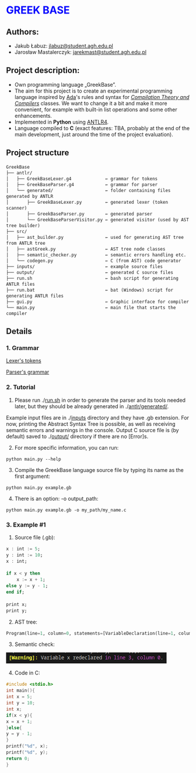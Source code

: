 # <span style="color:blue"> GREEK BASE </span>
## Authors:
* Jakub Łabuz: [jlabuz@student.agh.edu.pl](mailto:jlabuz@student.agh.edu.pl)
* Jarosław Mastalerczyk: [jarekmast@student.agh.edu.pl](mailto:jarekmast@student.agh.edu.pl)

## Project description:
* Own programming language „GreekBase”.
* The aim for this project is to create an experimental programming language inspired by [Ada](https://www.adacore.com/about-ada)'s rules and syntax for [*Compilation Theory and Compilers*](https://sylabusy.agh.edu.pl/pl/1/2/19/1/4/16/140#nav-tab-10) classes. We want to change it a bit and make it more convenient, for example with built-in list operations and some other enhancements.
* Implemented in **Python** using [ANTLR4](https://www.antlr.org).
* Language compiled to **C** (exact features: TBA, probably at the end of the main development, just around the time of the project evaluation).

## Project structure
```
GreekBase
├── antlr/
│   ├── GreekBaseLexer.g4             ← grammar for tokens
│   ├── GreekBaseParser.g4            ← grammar for parser
│   └── generated/                    ← folder containing files generated by ANTLR
│       ├── GreekBaseLexer.py         ← generated lexer (token scanner)
│       ├── GreekBaseParser.py        ← generated parser
│       └── GreekBaseParserVisitor.py ← generated visitor (used by AST tree builder)
├── src/
│   ├── ast_builder.py                ← used for generating AST tree from ANTLR tree
│   ├── astGreek.py                   ← AST tree node classes
│   ├── semantic_checker.py           ← semantic errors handling etc.
│   └── codegen.py                    ← C (from AST) code generator
├── inputs/                           ← example source files
├── output/                           ← generated C source files
├── run.sh                            ← bash script for generating ANTLR files
├── run.bat                           ← bat (Windows) script for generating ANTLR files
├── gui.py                            ← Graphic interface for compiler
└── main.py                           ← main file that starts the compiler
```
## Details

### 1. Grammar
[Lexer's tokens](antlr/GreekBaseLexer.g4)

[Parser's grammar](antlr/GreekBaseParser.g4)

### 2. Tutorial
1. Please run
	./[run.sh](./run.sh)
in order to generate the parser and its tools needed later, but they should be already generated in ./[antlr/generated/](./antlr/generated/).

Example input files are in ./[inputs](./inputs) directory and they have .gb extension. 
For now, printing the Abstract Syntax Tree is possible, as well as receiving semantic errors and warnings in the console.
Output C source file is (by default) saved to ./[output/](./output/) directory if there are no [Error]s. 

2. For more specific information, you can run:
```
python main.py --help
```

3. Compile the GreekBase language source file by typing its name as the first argument:
```
python main.py example.gb
```

4. There is an option: -o output_path:
```
python main.py example.gb -o my_path/my_name.c
```

### 3. Example #1
1. Source file (.gb):
```ada
x : int := 5;
y : int := 10;
x : int;

if x < y then
    x := x + 1;
else y := y - 1;
end if;

print x;
print y;
```
2. AST tree:
```python
Program(line=1, column=0, statements=[VariableDeclaration(line=1, column=0, varType=<class 'int'>, id='x', varValue=IntLiteral(line=1, column=11, value=5)), VariableDeclaration(line=2, column=0, varType=<class 'int'>, id='y', varValue=IntLiteral(line=2, column=11, value=10)), VariableDeclaration(line=3, column=0, varType=<class 'int'>, id='x', varValue=None), IfStatement(line=5, column=0, condition=Condition(line=5, column=3, left=Identifier(line=5, column=3, value='x', type=None), operator='<', right=Identifier(line=5, column=7, value='y', type=None)), then_branch=[Assignment(line=6, column=4, id='x', value=AdditionOperator(line=6, column=9, left=Identifier(line=6, column=9, value='x', type=None), operator='+', right=IntLiteral(line=6, column=13, value=1)))], else_branch=[Assignment(line=7, column=5, id='y', value=AdditionOperator(line=7, column=10, left=Identifier(line=7, column=10, value='y', type=None), operator='-', right=IntLiteral(line=7, column=14, value=1)))]), PrintStatement(line=10, column=0, value=Identifier(line=10, column=6, value='x', type=None)), PrintStatement(line=11, column=0, value=Identifier(line=11, column=6, value='y', type=None))])
```
3. Semantic check:

![](./img/example1_semantic1.png)

4. Code in C:
```C
#include <stdio.h>
int main(){
int x = 5;
int y = 10;
int x;
if(x < y){
x = x + 1;
}else{ 
y = y - 1;
}
printf("%d", x);
printf("%d", y);
return 0;
}
```
